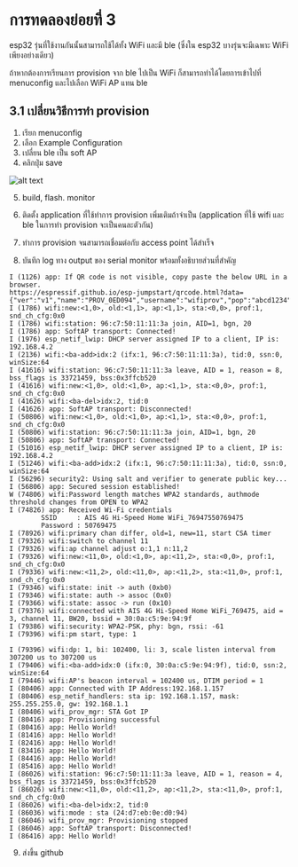# การทดลองย่อยที่ 3

esp32 รุ่นที่ใช้งานกันนั้นสามารถใช้ได้ทั้ง WiFi และมี ble (ซึ่งใน esp32 บางรุ่นจะมีเฉพาะ WiFi เพียงอย่างเดียว)

ถ้าหากต้องการเรียนการ provision จาก ble ไปเป็น WiFi ก็สามารถทำได้โดยการเข้าไปที่ menuconfig และไปเลือก WiFi AP แทน ble


## 3.1 เปลี่ยนวิธีการทำ provision
1. เรียก menuconfig
2. เลือก Example Configuration
3. เปลี่ยน ble เป็น soft AP
4. คลิกปุ่ม save

![alt text](image-6.png)

5. build, flash. monitor

6. ติดตั้ง application ที่ใช้ทำการ provision เพิ่มเติมถ้าจำเป็น (application ที่ใช้ wifi และ ble ในการทำ provision จะเป็นคนละตัวกัน)
   
7. ทำการ provision จนสามารถเชื่อมต่อกับ access point ได้สำเร็จ
8. บันทึก log ทาง output ของ serial monitor พร้อมทั้งอธิบายส่วนที่สำคัญ
```
I (1126) app: If QR code is not visible, copy paste the below URL in a browser.
https://espressif.github.io/esp-jumpstart/qrcode.html?data={"ver":"v1","name":"PROV_0ED094","username":"wifiprov","pop":"abcd1234","transport":"softap"}
I (1786) wifi:new:<1,0>, old:<1,1>, ap:<1,1>, sta:<0,0>, prof:1, snd_ch_cfg:0x0
I (1786) wifi:station: 96:c7:50:11:11:3a join, AID=1, bgn, 20
I (1786) app: SoftAP transport: Connected!
I (1976) esp_netif_lwip: DHCP server assigned IP to a client, IP is: 192.168.4.2
I (2136) wifi:<ba-add>idx:2 (ifx:1, 96:c7:50:11:11:3a), tid:0, ssn:0, winSize:64
I (41616) wifi:station: 96:c7:50:11:11:3a leave, AID = 1, reason = 8, bss_flags is 33721459, bss:0x3ffcb520
I (41616) wifi:new:<1,0>, old:<1,0>, ap:<1,1>, sta:<0,0>, prof:1, snd_ch_cfg:0x0      
I (41626) wifi:<ba-del>idx:2, tid:0
I (41626) app: SoftAP transport: Disconnected!
I (50806) wifi:new:<1,0>, old:<1,0>, ap:<1,1>, sta:<0,0>, prof:1, snd_ch_cfg:0x0
I (50806) wifi:station: 96:c7:50:11:11:3a join, AID=1, bgn, 20
I (50806) app: SoftAP transport: Connected!
I (51016) esp_netif_lwip: DHCP server assigned IP to a client, IP is: 192.168.4.2
I (51246) wifi:<ba-add>idx:2 (ifx:1, 96:c7:50:11:11:3a), tid:0, ssn:0, winSize:64
I (56296) security2: Using salt and verifier to generate public key...
I (56806) app: Secured session established!
W (74806) wifi:Password length matches WPA2 standards, authmode threshold changes from OPEN to WPA2
I (74826) app: Received Wi-Fi credentials
        SSID     : AIS 4G Hi-Speed Home WiFi_76947550769475
        Password : 50769475
I (78926) wifi:primary chan differ, old=1, new=11, start CSA timer
I (79326) wifi:switch to channel 11
I (79326) wifi:ap channel adjust o:1,1 n:11,2
I (79326) wifi:new:<11,0>, old:<1,0>, ap:<11,2>, sta:<0,0>, prof:1, snd_ch_cfg:0x0
I (79336) wifi:new:<11,2>, old:<11,0>, ap:<11,2>, sta:<11,0>, prof:1, snd_ch_cfg:0x0  
I (79346) wifi:state: init -> auth (0xb0)
I (79346) wifi:state: auth -> assoc (0x0)
I (79366) wifi:state: assoc -> run (0x10)
I (79376) wifi:connected with AIS 4G Hi-Speed Home WiFi_769475, aid = 3, channel 11, BW20, bssid = 30:0a:c5:9e:94:9f
I (79386) wifi:security: WPA2-PSK, phy: bgn, rssi: -61
I (79396) wifi:pm start, type: 1

I (79396) wifi:dp: 1, bi: 102400, li: 3, scale listen interval from 307200 us to 307200 us
I (79406) wifi:<ba-add>idx:0 (ifx:0, 30:0a:c5:9e:94:9f), tid:0, ssn:2, winSize:64
I (79446) wifi:AP's beacon interval = 102400 us, DTIM period = 1
I (80406) app: Connected with IP Address:192.168.1.157
I (80406) esp_netif_handlers: sta ip: 192.168.1.157, mask: 255.255.255.0, gw: 192.168.1.1
I (80406) wifi_prov_mgr: STA Got IP
I (80416) app: Provisioning successful
I (80416) app: Hello World!
I (81416) app: Hello World!
I (82416) app: Hello World!
I (83416) app: Hello World!
I (84416) app: Hello World!
I (85416) app: Hello World!
I (86026) wifi:station: 96:c7:50:11:11:3a leave, AID = 1, reason = 4, bss_flags is 33721459, bss:0x3ffcb520
I (86026) wifi:new:<11,0>, old:<11,2>, ap:<11,2>, sta:<11,0>, prof:1, snd_ch_cfg:0x0
I (86026) wifi:<ba-del>idx:2, tid:0
I (86036) wifi:mode : sta (24:d7:eb:0e:d0:94)
I (86046) wifi_prov_mgr: Provisioning stopped
I (86046) app: SoftAP transport: Disconnected!
I (86416) app: Hello World!
```

9. ส่งขึ้น github
